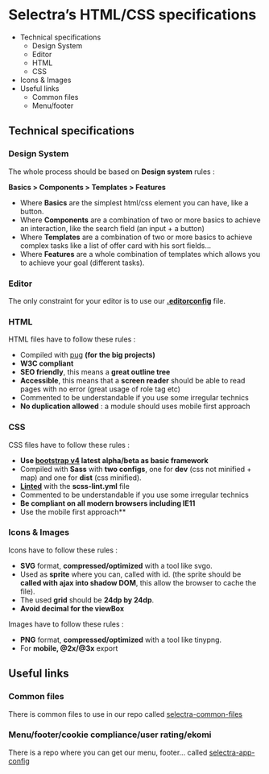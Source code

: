 # Selectra’s HTML/CSS specifications


* Technical specifications
  * Design System
  * Editor
  * HTML
  * CSS
* Icons & Images
* Useful links
  * Common files
  * Menu/footer




## Technical specifications

### Design System

The whole process should be based on **Design system** rules :

**Basics > Components >  Templates > Features**

* Where **Basics** are the simplest html/css element you can have, like a button.
* Where **Components** are a combination of two or more basics to achieve an interaction, like the search field (an input + a button)
* Where **Templates** are a combination of two or more basics to achieve complex tasks like a list of offer card with his sort fields…
* Where **Features** are a whole combination of templates which allows you to achieve your goal (different tasks).

### Editor

The only constraint for your editor is to use our **[.editorconfig](http://editorconfig.org/)** file.

### HTML

HTML files have to follow these rules :

* Compiled with [pug](https://pugjs.org/api/getting-started.html) **(for the big projects)**
* **W3C compliant**
* **SEO friendly**, this means a **great outline tree**
* **Accessible**, this means that a **screen reader** should be able to read pages with no error (great usage of role tag etc)
* Commented to be understandable if you use some irregular technics
* **No duplication allowed** : a module should uses mobile first approach

### CSS

CSS files have to follow these rules :

* **Use [bootstrap v4](https://v4-alpha.getbootstrap.com/) latest alpha/beta as basic framework**
* Compiled with **Sass** with **two configs**, one for **dev** (css not minified + map) and one for **dist** (css minified).
* **[Linted](https://github.com/sasstools/sass-lint)** with the **scss-lint.yml** file
* Commented to be understandable if you use some irregular technics
* **Be compliant on all modern browsers including IE11**
* Use the mobile first approach**

### Icons & Images

Icons have to follow these rules :

* **SVG** format, **compressed/optimized** with a tool like svgo.
* Used as **sprite** where you can, called with id. (the sprite should be **called with ajax into shadow DOM**, this allow the browser to cache the file).
* The used **grid** should be **24dp by 24dp**.
* **Avoid decimal for the viewBox**

Images have to follow these rules :

* **PNG** format, **compressed/optimized** with a tool like tinypng.
* For **mobile, @2x/@3x** export

## Useful links

### Common files

There is common files to use in our repo called [selectra-common-files](https://bitbucket.org/elrogue/selectra-common-files)

### Menu/footer/cookie compliance/user rating/ekomi

There is a repo where you can get our menu, footer... called [selectra-app-config](https://bitbucket.org/elrogue/selectra-app-config)
